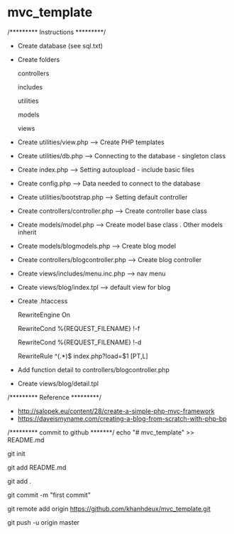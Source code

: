 # mvc_template

/********* Instructions *********/
- Create database (see sql.txt)
- Create folders

    controllers

    includes

    utilities

    models

    views

- Create utilities/view.php --> Create PHP templates
- Create utilities/db.php --> Connecting to the database - singleton class
- Create index.php --> Setting autoupload - include basic files
- Create config.php --> Data needed to connect to the database
- Create utilities/bootstrap.php --> Setting default controller
- Create controllers/controller.php --> Create controller base class
- Create models/model.php --> Create model base class . Other models inherit
- Create models/blogmodels.php --> Create blog model
- Create controllers/blogcontroller.php --> Create blog controller
- Create views/includes/menu.inc.php --> nav menu
- Create views/blog/index.tpl --> default view for blog

- Create .htaccess 

  RewriteEngine On

  RewriteCond %{REQUEST_FILENAME} !-f
  
  RewriteCond %{REQUEST_FILENAME} !-d

  RewriteRule ^(.*)$ index.php?load=$1 [PT,L]


- Add function detail to controllers/blogcontroller.php
- Create views/blog/detail.tpl

/********* Reference *********/
- http://salopek.eu/content/28/create-a-simple-php-mvc-framework
- https://daveismyname.com/creating-a-blog-from-scratch-with-php-bp

/********* commit to github *******/
echo "# mvc_template" >> README.md

git init

git add README.md 

git add .

git commit -m "first commit"

git remote add origin https://github.com/khanhdeux/mvc_template.git

git push -u origin master

